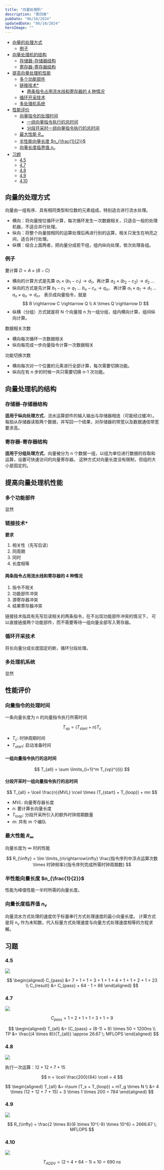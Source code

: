 ```yaml
---
title: "向量处理机"
description: "第四章"
pubDate: "06/10/2024"
updatedDate: "06/10/2024"
heroImage: ""
---
```


<!--toc:start-->
- [向量的处理方式](#向量的处理方式)
  - [例子](#例子)
- [向量处理机的结构](#向量处理机的结构)
  - [存储器-存储器结构](#存储器-存储器结构)
  - [寄存器-寄存器结构](#寄存器-寄存器结构)
- [提高向量处理机性能](#提高向量处理机性能)
  - [多个功能部件](#多个功能部件)
  - [链接技术\*](#链接技术)
    - [两条指令占用流水线和寄存器的 4 种情况](#两条指令占用流水线和寄存器的-4-种情况)
  - [循环开采技术](#循环开采技术)
  - [多处理机系统](#多处理机系统)
- [性能评价](#性能评价)
  - [向量指令的处理时间](#向量指令的处理时间)
    - [一组向量指令执行的总时间](#一组向量指令执行的总时间)
    - [分段开采时一组向量指令执行的总时间](#分段开采时一组向量指令执行的总时间)
  - [最大性能 $R_{\infty}$](#最大性能-rinfty)
  - [半性能向量长度 $n_{\frac{1}{2}}$](#半性能向量长度-nfrac12)
  - [向量长度临界值 $n_v$](#向量长度临界值-nv)
- [习题](#习题)
  - [4.5](#45)
  - [4.7](#47)
  - [4.8](#48)
  - [4.9](#49)
  - [4.10](#410)
<!--toc:end-->

## 向量的处理方式

向量由一组有序、具有相同类型和位数的元素组成，特别适合进行流水处理。

- 横向：将向量按位循环计算，每次循环发生一次数据相关，只适合一般的处理机器，不适合并行处理。
- 纵向：将整个向量按相同的运算处理后再进行别的运算，相关只发生在响亮之间，适合并行处理。
- 纵横：结合上面两者，把向量分成若干组，组内纵向处理，依次处理各组。

### 例子

要计算 $D = A \times (B - C)$
- 横向的计算方式是先算 $a_1 \times (b_1 - c_1) \rightarrow d_1$，再计算
$a_2 \times (b_2 - c_2) \rightarrow d_2$ ...
- 纵向的方式是先计算 $b_1 - c_1 \rightarrow q_1$ ... $b_n - c_n \rightarrow q_n$，
再计算 $a_1 \times q_1 \rightarrow d_1$ ... $a_n \times q_n \rightarrow d_n$，
表示成向量指令，就是
$$
B \rightarrow C \rightarrow Q \\
A \times Q \rightarrow D
$$
- 纵横（分组）方式就是将 N 个向量按 n 为一组分组，组内横向计算，组间纵向计算。

数据相关次数
- 横向每次循环一次数据相关
- 纵向每完成一步向量指令计算一次数据相关

功能切换次数
- 横向每次对一个位置的元素进行全部计算，每次需要切换功能。
- 纵向在有 n 步的时候一共只需要切换 n-1 次功能。

## 向量处理机的结构

### 存储器-存储器结构

**适用于纵向处理方式**，流水运算部件的输入输出与存储器相连（可能经过缓冲）。
每拍从存储器读取两个数据，并写回一个结果，对存储器的带宽以及数据通信带宽要求高。

### 寄存器-寄存器结构

**适用于分组处理方式**，向量被分为 n 个数据一组，以组为单位进行数据的存取和运算，设置可快速访问的向量寄存器。
这种方式对向量长度没有限制，但组的大小是固定的。

## 提高向量处理机性能

### 多个功能部件

显然

### 链接技术\*

**要求**
1. 相关性（先写后读）
2. 同周期
3. 同时
4. 长度相等

#### 两条指令占用流水线和寄存器的 4 种情况

1. 指令不相关
2. 功能部件冲突
3. 源寄存器冲突
3. 结果寄存器冲突

链接技术指具有先写后读相关的两条指令，在不出现功能部件冲突的情况下，
可以直接链接两个功能部件，而不需要等待一组向量全部写入寄存器。

### 循环开采技术

将长向量分成长度固定的断，循环分段处理。

### 多处理机系统

显然

## 性能评价

### 向量指令的处理时间

一条向量长度为 n 的向量指令执行所需时间

$$
T_{vp} = (T_{start} + n) T_c
$$

- $T_c$: 时钟周期时间
- $T_{start}$: 启动准备时间

#### 一组向量指令执行的总时间

$$
T_{all} = \sum \limits_{i=1}^m T_{vp}^{(i)}
$$

#### 分段开采时一组向量指令执行的总时间

$$
T_{all} = \lceil \frac{n}{MVL} \rceil \times (T_{start} + T_{loop}) + mn
$$

- $MVL$: 向量寄存器长度
- $n$: 要计算长向量长度
- $T_{loop}$: 分段开采所引入的额外时钟周期数量
- $m$: 共有 m 个编队

### 最大性能 $R_{\infty}$

向量长度为 $\infty$ 时的性能

$$
R_{\infty} = \lim \limits_{n\rightarrow\infty} \frac{指令序列中浮点运算次数 \times 时钟频率}{指令序列完成所需时钟周期数}
$$

### 半性能向量长度 $n_{\frac{1}{2}}$

性能为峰值性能一半时所需的向量长度。

### 向量长度临界值 $n_v$

向量流水方式处理的速度优于标量串行方式处理速度的最小向量长度。
计算方式是将 $n_v$ 作为未知数，代入标量方式处理速度与向量方式处理速度相等的方程求解。

## 习题

### 4.5

![](../../../assets/comp_archi/4.5.png)

$$
\begin{aligned}
C_{pass} &= 7 + 1 + 1 + 3 + 1 + 1 + 4 + 1 + 1 + 2 + 1 = 23 \\
C_{result} &= C_{pass} + 64 - 1 = 86
\end{aligned}
$$

### 4.7

![](../../../assets/comp_archi/4.7.png)

$$
C_{pass} = 1 + 2 + 1 + 1 + 3 + 1 = 9
$$

$$
\begin{aligned}
T_{all} &= (C_{pass} + (8-1) + 8) \times 50 = 1200ns \\
TP &= \frac{(4 \times 8)}{T_{all}} \approx 26.67 \; MFLOPS
\end{aligned}
$$

### 4.8

![](../../../assets/comp_archi/4.8.png)

执行一次运算：$12 + 12 + 7 + 15$

$$
n = \lceil \frac{200}{64} \rceil = 4
$$

$$
\begin{aligned}
T_{all} &= n\sum (T_s + T_{loop}) + mT_g \times N \\
&= 4 \times (12 + 12 + 7 + 15) + 3 \times 1 \times 200 = 784
\end{aligned}
$$

### 4.9

![](../../../assets/comp_archi/4.9.png)

$$
R_{\infty} = \frac{2 \times 8}{6 \times 10^{-9} \times 10^6}
= 2666.67 \; MFLOPS
$$

### 4.10

![](../../../assets/comp_archi/4.10.png)

$$
T_{ADDV} = (2 + 4 + 64 - 1) \times 10 = 690 \; ns
$$
